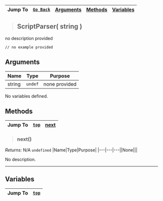|Jump To|[`Go Back`](Scripting-Index)|[Arguments](#arguments)|[Methods](#methods)|[Variables](#variables)|
|---|---|---|---|---|
>## ScriptParser( string )
no description provided
```GML
// no example provided
```
## Arguments
|Name|Type|Purpose|
|---|---|---|
|string|`undef`|none provided|
No variables defined.
## Methods
|Jump To|[`top`](#)|[**next**](#next)|
|---|---|---|
> ### next()
*Returns:* N/A `undefined`
|Name|Type|Purpose|
|---|---|---||None|||

No description.
***

## Variables
|Jump To|[`top`](#)|
|---|---|
